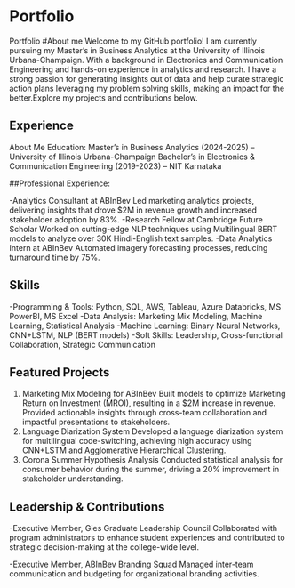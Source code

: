 # Portfolio
Portfolio 
#About me
Welcome to my GitHub portfolio! I am currently pursuing my Master’s in Business Analytics at the University of Illinois Urbana-Champaign. With a background in Electronics and Communication Engineering and hands-on experience in analytics and research. 
I have a strong passion for generating insights out of data and help curate strategic action plans leveraging my problem solving skills, making an impact for the better.Explore my projects and contributions below.
## Experience
About Me
Education:
Master’s in Business Analytics (2024-2025) – University of Illinois Urbana-Champaign
Bachelor’s in Electronics & Communication Engineering (2019-2023) – NIT Karnataka

##Professional Experience:

-Analytics Consultant at ABInBev
Led marketing analytics projects, delivering insights that drove $2M in revenue growth and increased stakeholder adoption by 83%.
-Research Fellow at Cambridge Future Scholar
Worked on cutting-edge NLP techniques using Multilingual BERT models to analyze over 30K Hindi-English text samples.
-Data Analytics Intern at ABInBev
Automated imagery forecasting processes, reducing turnaround time by 75%.
## Skills
-Programming & Tools: Python, SQL, AWS, Tableau, Azure Databricks, MS PowerBI, MS Excel
-Data Analysis: Marketing Mix Modeling, Machine Learning, Statistical Analysis
-Machine Learning: Binary Neural Networks, CNN+LSTM, NLP (BERT models)
-Soft Skills: Leadership, Cross-functional Collaboration, Strategic Communication
## Featured Projects
1. Marketing Mix Modeling for ABInBev
Built models to optimize Marketing Return on Investment (MROI), resulting in a $2M increase in revenue.
Provided actionable insights through cross-team collaboration and impactful presentations to stakeholders.
2. Language Diarization System
Developed a language diarization system for multilingual code-switching, achieving high accuracy using CNN+LSTM and Agglomerative Hierarchical Clustering.
3. Corona Summer Hypothesis Analysis
Conducted statistical analysis for consumer behavior during the summer, driving a 20% improvement in stakeholder understanding.
## Leadership & Contributions
-Executive Member, Gies Graduate Leadership Council
Collaborated with program administrators to enhance student experiences and contributed to strategic decision-making at the college-wide level.

-Executive Member, ABInBev Branding Squad
Managed inter-team communication and budgeting for organizational branding activities.
### 
